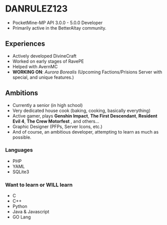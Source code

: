 # DANRULEZ123

- PocketMine-MP API 3.0.0 - 5.0.0 Developer
- Primarily active in the BetterAltay community.

## Experiences

- Actively developed DivineCraft
- Worked on early stages of RavePE
- Helped with AvernMC
- **__WORKING ON__**: *Aurora Borealis* (Upcoming Factions/Prisions Server with special, and unique features.)

## Ambitions

- Currently a senior (in high school)
- Very dedicated house cook (baking, cooking, basically everything)
- Active gamer, plays **Genshin Impact**, **The First Descendant**, **Resident Evil 4**, **The Crew Motorfest** , and others...
- Graphic Designer (PFPs, Server Icons, etc.)
- And of course, an ambitious developer, attempting to learn as much as possible.


### Languages

   - PHP
   - YAML
   - SQLite3

### Want to learn or WILL learn

- C
- C++
- Python
- Java & Javascript
- GO Lang

<!--
**DANRULEZ123/DANRULEZ123** is a ✨ _special_ ✨ repository because its `README.md` (this file) appears on your GitHub profile.

Here are some ideas to get you started:

- 🔭 I’m currently working on ...
- 🌱 I’m currently learning ...
- 👯 I’m looking to collaborate on ...
- 🤔 I’m looking for help with ...
- 💬 Ask me about ...
- 📫 How to reach me: ...
- 😄 Pronouns: ...
- ⚡ Fun fact: ...
-->
